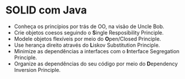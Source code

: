 # SOLID com Java

- Conheça os princípios por trás de OO, na visão de Uncle Bob.
- Crie objetos coesos seguindo o **S**ingle Resposibility Principle.
- Modele objetos flexíveis por meio do **O**pen/Closed Principle.
- Use herança direito através do **L**iskov Substitution Principle.
- Minimize as dependências a interfaces com o **I**nterface Segregation Principle.
- Organize as dependências do seu código por meio do **D**ependency Inversion Principle.
